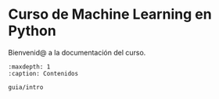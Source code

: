 # Curso de Machine Learning en Python

Bienvenid@ a la documentación del curso.

```{toctree}
:maxdepth: 1
:caption: Contenidos

guia/intro
```
